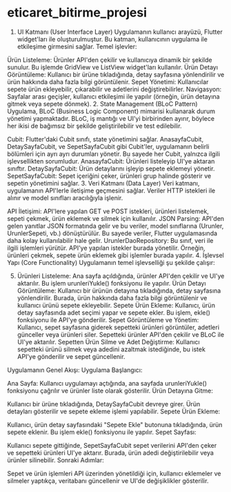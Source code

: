 # eticaret_bitirme_projesi

1. UI Katmanı (User Interface Layer)
   Uygulamanın kullanıcı arayüzü, Flutter widget'ları ile oluşturulmuştur. Bu katman, kullanıcının uygulama ile etkileşime girmesini sağlar. Temel işlevler:

Ürün Listeleme: Ürünler API'den çekilir ve kullanıcıya dinamik bir şekilde sunulur. Bu işlemde GridView ve ListView widget'ları kullanılır.
Ürün Detayı Görüntüleme: Kullanıcı bir ürüne tıkladığında, detay sayfasına yönlendirilir ve ürün hakkında daha fazla bilgi görüntülenir.
Sepet Yönetimi: Kullanıcılar sepete ürün ekleyebilir, çıkarabilir ve adetlerini değiştirebilirler.
Navigasyon: Sayfalar arası geçişler, kullanıcı etkileşimi ile yapılır (örneğin, ürün detayına gitmek veya sepete dönmek).
2. State Management (BLoC Pattern)
   Uygulama, BLoC (Business Logic Component) mimarisi kullanarak durum yönetimi yapmaktadır. BLoC, iş mantığı ve UI'yi birbirinden ayırır, böylece her ikisi de bağımsız bir şekilde geliştirilebilir ve test edilebilir.

Cubit: Flutter'daki Cubit sınıfı, state yönetimini sağlar. AnasayfaCubit, DetaySayfaCubit, ve SepetSayfaCubit gibi Cubit'ler, uygulamanın belirli bölümleri için ayrı ayrı durumları yönetir. Bu sayede her Cubit, yalnızca ilgili işlevsellikten sorumludur.
AnasayfaCubit: Ürünleri listeleyip UI'ye aktaran sınıftır.
DetaySayfaCubit: Ürün detaylarını işleyip sepete eklemeyi yönetir.
SepetSayfaCubit: Sepet içeriğini çeker, ürünleri grup halinde gösterir ve sepetin yönetimini sağlar.
3. Veri Katmanı (Data Layer)
   Veri katmanı, uygulamanın API'lerle iletişime geçmesini sağlar. Veriler HTTP istekleri ile alınır ve model sınıfları aracılığıyla işlenir.

API İletişimi: API'lere yapılan GET ve POST istekleri, ürünleri listelemek, sepeti çekmek, ürün eklemek ve silmek için kullanılır.
JSON Parsing: API'den gelen yanıtlar JSON formatında gelir ve bu veriler, model sınıflarına (Urunler, UrunlerSepeti, vb.) dönüştürülür. Bu sayede veriler, Flutter uygulamasında daha kolay kullanılabilir hale gelir.
UrunlerDaoRepository: Bu sınıf, veri ile ilgili işlemleri yürütür. API'ye yapılan istekler burada yönetilir. Örneğin, ürünleri çekmek, sepete ürün eklemek gibi işlemler burada yapılır.
4. İşlevsel Yapı (Core Functionality)
   Uygulamanın temel işlevselliği şu şekilde çalışır:

5. Ürünleri Listeleme: Ana sayfa açıldığında, ürünler API'den çekilir ve UI'ye aktarılır. Bu işlem urunleriYukle() fonksiyonu ile yapılır.
Ürün Detayı Görüntüleme: Kullanıcı bir ürünün detayına tıkladığında, detay sayfasına yönlendirilir. Burada, ürün hakkında daha fazla bilgi görüntülenir ve kullanıcı ürünü sepete ekleyebilir.
Sepete Ürün Ekleme: Kullanıcı, ürün detay sayfasında adet seçimi yapar ve sepete ekler. Bu işlem, ekle() fonksiyonu ile API'ye gönderilir.
Sepet Görüntüleme ve Yönetim: Kullanıcı, sepet sayfasına giderek sepetteki ürünleri görüntüler, adetleri günceller veya ürünleri siler. Sepetteki ürünler API'den çekilir ve BLoC ile UI'ye aktarılır.
Sepetten Ürün Silme ve Adet Değiştirme: Kullanıcı sepetteki ürünü silmek veya adedini azaltmak istediğinde, bu istek API'ye gönderilir ve sepet güncellenir.

Uygulamanın Genel Akışı:
   Uygulama Başlangıcı:

Ana Sayfa: Kullanıcı uygulamayı açtığında, ana sayfada urunleriYukle() fonksiyonu çağrılır ve ürünler liste olarak gösterilir.
Ürün Detayına Gitme:

Kullanıcı bir ürüne tıkladığında, DetaySayfaCubit devreye girer. Ürün detayları gösterilir ve sepete ekleme işlemi yapılabilir.
Sepete Ürün Ekleme:

Kullanıcı, ürün detay sayfasındaki "Sepete Ekle" butonuna tıkladığında, ürün sepete eklenir. Bu işlem ekle() fonksiyonu ile yapılır.
Sepet Sayfası:

Kullanıcı sepete gittiğinde, SepetSayfaCubit sepet verilerini API'den çeker ve sepetteki ürünleri UI'ye aktarır. Burada, ürün adedi değiştirilebilir veya ürünler silinebilir.
Sonraki Adımlar:

Sepet ve ürün işlemleri API üzerinden yönetildiği için, kullanıcı eklemeler ve silmeler yaptıkça, veritabanı güncellenir ve UI'de değişiklikler gösterilir.
